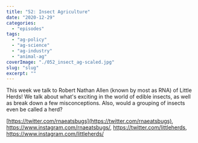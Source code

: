 ```yaml
---
title: "52: Insect Agriculture"
date: "2020-12-29"
categories: 
  - "episodes"
tags: 
  - "ag-policy"
  - "ag-science"
  - "ag-industry"
  - "animal-ag"
coverImage: "./052_insect_ag-scaled.jpg"
slug: "slug"
excerpt: ""
---
```


This week we talk to Robert Nathan Allen (known by most as RNA) of Little Herds! We talk about what's exciting in the world of edible insects, as well as break down a few misconceptions. Also, would a grouping of insects even be called a herd?

[https://twitter.com/rnaeatsbugs](https://twitter.com/rnaeatsbugs), https://www.instagram.com/rnaeatsbugs/, https://twitter.com/littleherds, https://www.instagram.com/littleherds/
